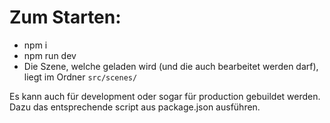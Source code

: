 # Zum Starten:

-   npm i
-   npm run dev
-   Die Szene, welche geladen wird (und die auch bearbeitet werden darf), liegt im Ordner `src/scenes/`

Es kann auch für development oder sogar für production gebuildet werden. Dazu das entsprechende script aus package.json ausführen.

